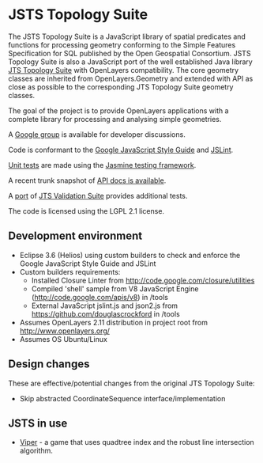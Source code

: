 JSTS Topology Suite
===================

The JSTS Topology Suite is a JavaScript library of spatial predicates and functions 
for processing geometry conforming to the Simple Features Specification for SQL published by
the Open Geospatial Consortium. JSTS Topology Suite is also a JavaScript port of the well 
established Java library [JTS Topology Suite](http://tsusiatsoftware.net/jts/main.html) with
OpenLayers compatibility. The core geometry classes are inherited from OpenLayers.Geometry
and extended with API as close as possible to the corresponding JTS Topology Suite geometry classes.

The goal of the project is to provide OpenLayers applications with a complete library for processing
and analysing simple geometries.

A [Google group](http://groups.google.com/group/jsts-devs) is available for developer discussions.

Code is conformant to the
[Google JavaScript Style Guide](http://google-styleguide.googlecode.com/svn/trunk/javascriptguide.xml) and
[JSLint](http://www.jslint.com/).

[Unit tests](http://bjornharrtell.github.com/jsts/test/SpecRunner.html) are made
using the [Jasmine testing framework](https://github.com/pivotal/jasmine).

A recent trunk snapshot of [API docs is available](http://bjornharrtell.github.com/jsts/doc/api/index.html). 

A [port](http://bjornharrtell.github.com/jsts/validationsuite/index.html) of
[JTS Validation Suite](http://www.vividsolutions.com/jts/tests/index.html) provides
additional tests.

The code is licensed using the LGPL 2.1 license.

Development environment
-----------------------

* Eclipse 3.6 (Helios) using custom builders to check and enforce the Google JavaScript Style Guide and JSLint
* Custom builders requirements:
  * Installed Closure Linter from http://code.google.com/closure/utilities
  * Compiled 'shell' sample from V8 JavaScript Engine (http://code.google.com/apis/v8) in /tools
  * External JavaScript jslint.js and json2.js from https://github.com/douglascrockford in /tools
* Assumes OpenLayers 2.11 distribution in project root from http://www.openlayers.org/
* Assumes OS Ubuntu/Linux

Design changes
--------------

These are effective/potential changes from the original JTS Topology Suite:

* Skip abstracted CoordinateSequence interface/implementation

JSTS in use
-----------

* [Viper](https://github.com/bjornharrtell/viper) - a game that uses quadtree index and the robust line intersection algorithm.
